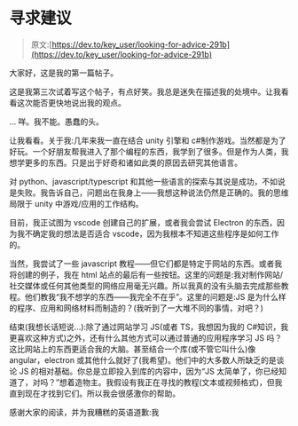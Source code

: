 # 寻求建议

> 原文:[https://dev.to/key_user/looking-for-advice-291b](https://dev.to/key_user/looking-for-advice-291b)

大家好，这是我的第一篇帖子。

这是我第三次试着写这个帖子，有点好笑。我总是迷失在描述我的处境中。让我看看这次能否更快地说出我的观点。

...
咩。我不能。愚蠢的头。

让我看看。关于我:几年来我一直在结合 unity 引擎和 c#制作游戏。当然都是为了好玩。一个好朋友帮我进入了那个编程的东西，我学到了很多。但是作为人类，我想学更多的东西。只是出于好奇和诸如此类的原因去研究其他语言。

对 python、javascript/typescript 和其他一些语言的探索与其说是成功，不如说是失败。我告诉自己，问题出在我身上——我想这种说法仍然是正确的。我的思维局限于 unity 中游戏/应用的工作结构。

目前，我正试图为 vscode 创建自己的扩展，或者我会尝试 Electron 的东西，因为我不确定我的想法是否适合 vscode，因为我根本不知道这些程序是如何工作的。

当然，我尝试了一些 javascript 教程——但它们都是特定于网站的东西。或者我将创建的例子，我在 html 站点的最后有一些按钮。这里的问题是:我对制作网站/社交媒体或任何其他类型的网络应用毫无兴趣。所以我真的没有头脑去完成那些教程。他们教我“我不想学的东西——我完全不在乎”。这里的问题是:JS 是为什么样的程序、应用和网络材料而制造的？(我听到了一大堆不同的事情，对吧？)

结束(我想长话短说...):除了通过网站学习 JS(或者 TS，我想因为我的 C#知识，我更喜欢这种方式)之外，还有什么其他方式可以通过普通的应用程序学习 JS 吗？这比网站上的东西更适合我的大脑。甚至结合一个库(或不管它叫什么)像 angular，electron 或其他什么就好了(我希望)。他们中的大多数人所缺乏的是谈论 JS 的相对基础。你总是立即投入到库的内容中，因为“JS 太简单了，你已经知道了，对吗？”想着造物主。我假设有我正在寻找的教程(文本或视频格式)，但我直到现在才找到它们。所以我会很感激你的帮助。

感谢大家的阅读，并为我糟糕的英语道歉:我